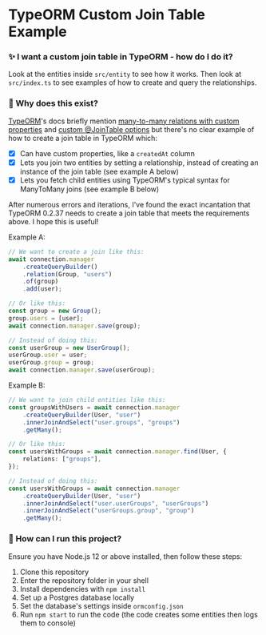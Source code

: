 # TypeORM Custom Join Table Example

### ✨ I want a custom join table in TypeORM - how do I do it?

Look at the entities inside `src/entity` to see how it works. Then look at `src/index.ts` to see examples of how to create and query the relationships.

### 🤔 Why does this exist?

[TypeORM](https://github.com/typeorm/typeorm)'s docs briefly mention [many-to-many relations with custom properties](https://typeorm.io/#/many-to-many-relations/many-to-many-relations-with-custom-properties) and [custom @JoinTable options](https://github.com/typeorm/typeorm/blob/master/docs/relations.md#jointable-options) but there's no clear example of how to create a join table in TypeORM which:

- [x] Can have custom properties, like a `createdAt` column
- [x] Lets you join two entities by setting a relationship, instead of creating an instance of the join table (see example A below)
- [x] Lets you fetch child entities using TypeORM's typical syntax for ManyToMany joins (see example B below)

After numerous errors and iterations, I've found the exact incantation that TypeORM 0.2.37 needs to create a join table that meets the requirements above. I hope this is useful!

Example A:

```typescript
// We want to create a join like this:
await connection.manager
    .createQueryBuilder()
    .relation(Group, "users")
    .of(group)
    .add(user);

// Or like this:
const group = new Group();
group.users = [user];
await connection.manager.save(group);

// Instead of doing this:
const userGroup = new UserGroup();
userGroup.user = user;
userGroup.group = group;
await connection.manager.save(userGroup);
```

Example B:
```typescript
// We want to join child entities like this:
const groupsWithUsers = await connection.manager
    .createQueryBuilder(User, "user")
    .innerJoinAndSelect("user.groups", "groups")
    .getMany();

// Or like this:
const usersWithGroups = await connection.manager.find(User, {
    relations: ["groups"],
});

// Instead of doing this:
const usersWithGroups = await connection.manager
    .createQueryBuilder(User, "user")
    .innerJoinAndSelect("user.userGroups", "userGroups")
    .innerJoinAndSelect("userGroups.group", "group")
    .getMany();
```

### 🐣 How can I run this project?

Ensure you have Node.js 12 or above installed, then follow these steps:

1. Clone this repository
2. Enter the repository folder in your shell
3. Install dependencies with `npm install`
4. Set up a Postgres database locally
5. Set the database's settings inside `ormconfig.json`
6. Run `npm start` to run the code (the code creates some entities then logs them to console)

